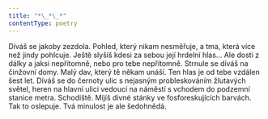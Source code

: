 ```yaml
---
title: "*\_*\_*"
contentType: poetry
---
```


<section>

Díváš se jakoby zezdola. Pohled, který nikam nesměřuje, a tma, která více než jindy pohlcuje. Ještě slyšíš kdesi za sebou její hrdelní hlas… Ale dosti z dálky a jaksi nepřítomně, nebo pro tebe nepřítomně. Strnule se díváš na činžovní domy. Malý dav, který tě někam unáší. Ten hlas je od tebe vzdálen šest let. Díváš se do černoty ulic s nejasným probleskováním žlutavých světel, heren na hlavní ulici vedoucí na náměstí s vchodem do podzemní stanice metra. Schodiště. Míjíš divné stánky ve fosforeskujících barvách. Tak to oslepuje. Tvá minulost je ale šedohnědá.

</section>
